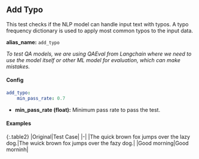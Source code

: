 
<div class="h3-box" markdown="1">

## Add Typo

This test checks if the NLP model can handle input text with typos. A typo frequency dictionary is used to apply most common typos to the input data.

**alias_name:** `add_typo`

<i class="fa fa-info-circle"></i>
<em>To test QA models, we are using QAEval from Langchain where we need to use the model itself or other ML model for evaluation, which can make mistakes.</em>

</div><div class="h3-box" markdown="1">

#### Config
```yaml
add_typo:
    min_pass_rate: 0.7
```
- **min_pass_rate (float):** Minimum pass rate to pass the test.

</div><div class="h3-box" markdown="1">

#### Examples

{:.table2}
|Original|Test Case|
|-|
|The quick brown fox jumps over the lazy dog.|The wuick brown fox jumps over the fazy dog.|
|Good morning|Good morninh|

</div>
